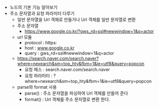 - 노드의 기본 기능 알아보기
- 주소 문자열과 요청 파라미터 다루기
  - 일반 문자열을 Url 객체로 만들거나 Url 객체를 일반 문자열로 변환
  - 주소 문자열
    - https://www.google.co.kr/?gws_rd=ssl#newwindow=1&q=actor
  - url 모듈
    - protocol : https:
    - host : www.google.co.kr
    - query : gws_rd=ssl#newwindow=1&q=actor
  - https://search.naver.com/search.naver?where=nexearch&sm=top_hty&fbm=1&ie=utf8&query=popcon
    - 요청 패스 : search.naver.com/search.naver
    - 요청 파라미터 : ?where=nexearch&sm=top_hty&fbm=1&ie=utf8&query=popcon
  - parse와 format 사용
    - parse() : 주소 문자열을 파싱하여 Url 객체를 만들어 준다
    - format() : Url 객체를 주소 문자열로 변환 한다.